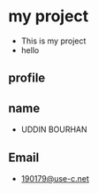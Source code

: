 # my project 
- This is my project
- hello

## profile
## name
- UDDIN BOURHAN
## Email
- 190179@use-c.net